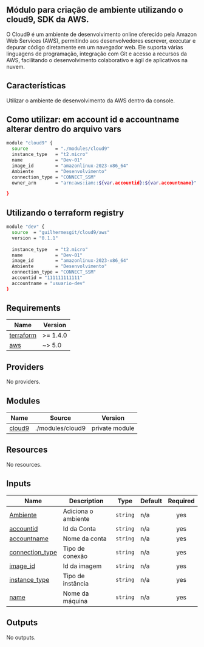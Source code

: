 ## Módulo para criação de ambiente utilizando o cloud9, SDK da AWS.


O Cloud9 é um ambiente de desenvolvimento online oferecido pela Amazon Web Services (AWS), permitindo aos desenvolvedores escrever, executar e depurar código diretamente em um navegador web. Ele suporta várias linguagens de programação, integração com Git e acesso a recursos da AWS, facilitando o desenvolvimento colaborativo e ágil de aplicativos na nuvem.

## Características 

Utilizar o ambiente de desenvolvimento da AWS dentro da console.

## Como utilizar: em account id e accountname alterar dentro do arquivo vars

```bash
module "cloud9" {
  source          = "./modules/cloud9"
  instance_type   = "t2.micro"
  name            = "Dev-01"
  image_id        = "amazonlinux-2023-x86_64"
  Ambiente        = "Desenvolvimento"
  connection_type = "CONNECT_SSM"
  owner_arn       = "arn:aws:iam::${var.accountid}:${var.accountname}"

}


```
## Utilizando o terraform registry
```bash
module "dev" {
  source  = "guilhermesgit/cloud9/aws"
  version = "0.1.1"
  
  instance_type   = "t2.micro"
  name            = "Dev-01"
  image_id        = "amazonlinux-2023-x86_64"
  Ambiente        = "Desenvolvimento"
  connection_type = "CONNECT_SSM"
  accountid = "111111111111"
  accountname = "usuario-dev"
}

```

## Requirements

| Name | Version |
|------|---------|
| <a name="requirement_terraform"></a> [terraform](#requirement\_terraform) | >= 1.4.0 |
| <a name="requirement_aws"></a> [aws](#requirement\_aws) | ~> 5.0 |

## Providers

No providers.

## Modules

| Name | Source | Version |
|------|--------|---------|
| <a name="module_cloud9"></a> [cloud9](#module\_cloud9) | ./modules/cloud9 | private module |

## Resources

No resources.

## Inputs

| Name | Description | Type | Default | Required |
|------|-------------|------|---------|:--------:|
| <a name="input_Ambiente"></a> [Ambiente](#input\_Ambiente) | Adiciona o ambiente | `string` | n/a | yes |
| <a name="input_accountid"></a> [accountid](#input\_accountid) | Id da Conta | `string` | n/a | yes |
| <a name="input_accountname"></a> [accountname](#input\_accountname) | Nome da conta | `string` | n/a | yes |
| <a name="input_connection_type"></a> [connection\_type](#input\_connection\_type) | Tipo de conexão | `string` | n/a | yes |
| <a name="input_image_id"></a> [image\_id](#input\_image\_id) | Id da imagem | `string` |n/a | yes |
| <a name="input_instance_type"></a> [instance\_type](#input\_instance\_type) | Tipo de instância | `string` | n/a | yes |
| <a name="input_name"></a> [name](#input\_name) | Nome da máquina | `string` | n/a | yes |

## Outputs

No outputs.
